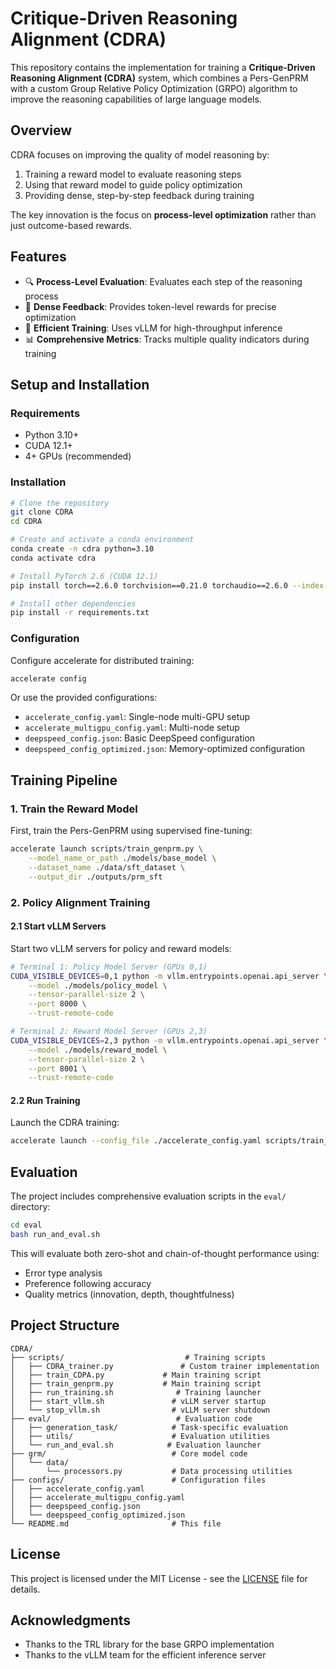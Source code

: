 # Critique-Driven Reasoning Alignment (CDRA)

This repository contains the implementation for training a **Critique-Driven Reasoning Alignment (CDRA)** system, which combines a Pers-GenPRM with a custom Group Relative Policy Optimization (GRPO) algorithm to improve the reasoning capabilities of large language models.

## Overview

CDRA focuses on improving the quality of model reasoning by:
1. Training a reward model to evaluate reasoning steps
2. Using that reward model to guide policy optimization
3. Providing dense, step-by-step feedback during training

The key innovation is the focus on **process-level optimization** rather than just outcome-based rewards.

## Features

- 🔍 **Process-Level Evaluation**: Evaluates each step of the reasoning process
- 🎯 **Dense Feedback**: Provides token-level rewards for precise optimization
- 🚀 **Efficient Training**: Uses vLLM for high-throughput inference
- 📊 **Comprehensive Metrics**: Tracks multiple quality indicators during training

## Setup and Installation

### Requirements

- Python 3.10+
- CUDA 12.1+
- 4+ GPUs (recommended)

### Installation

```bash
# Clone the repository
git clone CDRA
cd CDRA

# Create and activate a conda environment
conda create -n cdra python=3.10
conda activate cdra

# Install PyTorch 2.6 (CUDA 12.1)
pip install torch==2.6.0 torchvision==0.21.0 torchaudio==2.6.0 --index-url https://download.pytorch.org/whl/cu121

# Install other dependencies
pip install -r requirements.txt
```

### Configuration

Configure accelerate for distributed training:
```bash
accelerate config
```

Or use the provided configurations:
- `accelerate_config.yaml`: Single-node multi-GPU setup
- `accelerate_multigpu_config.yaml`: Multi-node setup
- `deepspeed_config.json`: Basic DeepSpeed configuration
- `deepspeed_config_optimized.json`: Memory-optimized configuration

## Training Pipeline

### 1. Train the Reward Model

First, train the Pers-GenPRM using supervised fine-tuning:

```bash
accelerate launch scripts/train_genprm.py \
    --model_name_or_path ./models/base_model \
    --dataset_name ./data/sft_dataset \
    --output_dir ./outputs/prm_sft
```

### 2. Policy Alignment Training

#### 2.1 Start vLLM Servers

Start two vLLM servers for policy and reward models:

```bash
# Terminal 1: Policy Model Server (GPUs 0,1)
CUDA_VISIBLE_DEVICES=0,1 python -m vllm.entrypoints.openai.api_server \
    --model ./models/policy_model \
    --tensor-parallel-size 2 \
    --port 8000 \
    --trust-remote-code

# Terminal 2: Reward Model Server (GPUs 2,3)
CUDA_VISIBLE_DEVICES=2,3 python -m vllm.entrypoints.openai.api_server \
    --model ./models/reward_model \
    --tensor-parallel-size 2 \
    --port 8001 \
    --trust-remote-code
```

#### 2.2 Run Training

Launch the CDRA training:

```bash
accelerate launch --config_file ./accelerate_config.yaml scripts/train_CDPA.py
```

## Evaluation

The project includes comprehensive evaluation scripts in the `eval/` directory:

```bash
cd eval
bash run_and_eval.sh
```

This will evaluate both zero-shot and chain-of-thought performance using:
- Error type analysis
- Preference following accuracy
- Quality metrics (innovation, depth, thoughtfulness)

## Project Structure

```
CDRA/
├── scripts/                           # Training scripts
│   ├── CDRA_trainer.py               # Custom trainer implementation
│   ├── train_CDPA.py             # Main training script
│   ├── train_genprm.py           # Main training script
│   ├── run_training.sh              # Training launcher
│   ├── start_vllm.sh               # vLLM server startup
│   └── stop_vllm.sh                # vLLM server shutdown
├── eval/                            # Evaluation code
│   ├── generation_task/            # Task-specific evaluation
│   ├── utils/                      # Evaluation utilities
│   └── run_and_eval.sh            # Evaluation launcher
├── grm/                            # Core model code
│   └── data/
│       └── processors.py           # Data processing utilities
├── configs/                        # Configuration files
│   ├── accelerate_config.yaml
│   ├── accelerate_multigpu_config.yaml
│   ├── deepspeed_config.json
│   └── deepspeed_config_optimized.json
└── README.md                       # This file
```


## License

This project is licensed under the MIT License - see the [LICENSE](LICENSE) file for details.

## Acknowledgments

- Thanks to the TRL library for the base GRPO implementation
- Thanks to the vLLM team for the efficient inference server